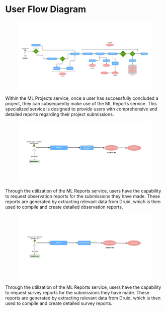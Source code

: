 # User Flow Diagram



<figure><img src="../../../../../.gitbook/assets/projects-flow1-lvl1 (1).png" alt=""><figcaption></figcaption></figure>

Within the ML Projects service, once a user has successfully concluded a project, they can subsequently make use of the ML Reports service. This specialized service is designed to provide users with comprehensive and detailed reports regarding their project submissions.



<figure><img src="../../../../../.gitbook/assets/observation flow-3.png" alt=""><figcaption></figcaption></figure>

Through the utilization of the ML Reports service, users have the capability to request observation reports for the submissions they have made. These reports are generated by extracting relevant data from Druid, which is then used to compile and create detailed observation reports.



<figure><img src="../../../../../.gitbook/assets/survey-Flow-3 (1).png" alt=""><figcaption></figcaption></figure>

Through the utilization of the ML Reports service, users have the capability to request survey reports for the submissions they have made. These reports are generated by extracting relevant data from Druid, which is then used to compile and create detailed survey reports.
